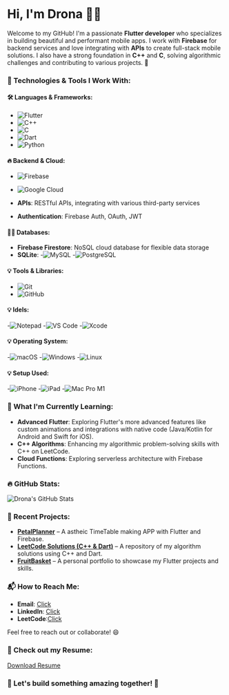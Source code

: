# Hi, I'm Drona 👨‍💻

Welcome to my GitHub! I'm a passionate **Flutter developer** who specializes in building beautiful and performant mobile apps. I work with **Firebase** for backend services and love integrating with **APIs** to create full-stack mobile solutions. I also have a strong foundation in **C++** and **C**, solving algorithmic challenges and contributing to various projects. 🚀

### 🚀 Technologies & Tools I Work With:

#### 🛠️ Languages & Frameworks:
- ![Flutter](https://img.shields.io/badge/-Flutter-02569B?style=flat&logo=flutter&logoColor=ffffff) 
- ![C++](https://img.shields.io/badge/-C%2B%2B-00599C?style=flat&logo=c%2B%2B&logoColor=ffffff)
- ![C](https://img.shields.io/badge/-C-A8B9CC?style=flat&logo=c&logoColor=ffffff)
- ![Dart](https://img.shields.io/badge/-Dart-0175C2?style=flat&logo=dart&logoColor=ffffff)
- ![Python](https://img.shields.io/badge/-Python-3776AB?style=flat&logo=python&logoColor=ffffff)  
  
#### 🔥 Backend & Cloud:
- ![Firebase](https://img.shields.io/badge/-Firebase-FFCA28?style=flat&logo=firebase&logoColor=white)
- ![Google Cloud](https://img.shields.io/badge/-Google%20Cloud-4285F4?style=flat&logo=google-cloud&logoColor=ffffff)

- **APIs**: RESTful APIs, integrating with various third-party services
- **Authentication**: Firebase Auth, OAuth, JWT
  
#### 🧑‍💻 Databases:
- **Firebase Firestore**: NoSQL cloud database for flexible data storage
- **SQLite**: -![MySQL](https://img.shields.io/badge/-MySQL-4479A1?style=flat&logo=mysql&logoColor=ffffff)
              -![PostgreSQL](https://img.shields.io/badge/-PostgreSQL-336791?style=flat&logo=postgresql&logoColor=ffffff)


#### 💡 Tools & Libraries:
- ![Git](https://img.shields.io/badge/-Git-F05032?style=flat&logo=git&logoColor=ffffff)
- ![GitHub](https://img.shields.io/badge/-GitHub-181717?style=flat&logo=github&logoColor=ffffff)


#### 💡 Idels:
-![Notepad](https://img.shields.io/badge/-Notepad-1C1C1C?style=flat&logo=notepad&logoColor=ffffff)
-![VS Code](https://img.shields.io/badge/-Visual%20Studio%20Code-0078D4?style=flat&logo=visual-studio-code&logoColor=ffffff)
-![Xcode](https://img.shields.io/badge/-Xcode-1575F9?style=flat&logo=xcode&logoColor=ffffff)


#### 💡 Operating System:
-![macOS](https://img.shields.io/badge/-macOS-000000?style=flat&logo=apple&logoColor=ffffff)
-![Windows](https://img.shields.io/badge/-Windows-0078D4?style=flat&logo=windows&logoColor=ffffff)
-![Linux](https://img.shields.io/badge/-Linux-FCC624?style=flat&logo=linux&logoColor=ffffff)

#### 💡 Setup Used:
-![iPhone](https://img.shields.io/badge/-iPhone-000000?style=flat&logo=iphone&logoColor=ffffff)
-![iPad](https://img.shields.io/badge/-iPad-000000?style=flat&logo=ipad&logoColor=ffffff)
-![Mac Pro M1](https://img.shields.io/badge/-Mac%20Pro%20M1-000000?style=flat&logo=apple&logoColor=ffffff)



### 🌱 What I'm Currently Learning:
- **Advanced Flutter**: Exploring Flutter's more advanced features like custom animations and integrations with native code (Java/Kotlin for Android and Swift for iOS).
- **C++ Algorithms**: Enhancing my algorithmic problem-solving skills with C++ on LeetCode.
- **Cloud Functions**: Exploring serverless architecture with Firebase Functions.

### 🔥 GitHub Stats:
![Drona's GitHub Stats](https://github-readme-stats.vercel.app/api?username=drona&show_icons=true&hide_title=true&count_private=true&theme=radical)

### 📝 Recent Projects:
- [**PetalPlanner**](https://github.com/drona/flutter-task-manager) – A astheic TimeTable making APP with Flutter and Firebase.
- [**LeetCode Solutions (C++ & Dart)**](https://github.com/drona/leetcode-) – A repository of my algorithm solutions using C++ and Dart.
- [**FruitBasket**](https://github.com/drona/portfolio) – A personal portfolio to showcase my Flutter projects and skills.

### 📬 How to Reach Me:
- **Email**: [Click](mailto:dronabopche@gmail.com)
- **LinkedIn**: [Click](www.linkedin.com/in/drona-bopche-2345292b1)
- **LeetCode**:[Click](https://leetcode.com/u/Drona_Bopche/)

Feel free to reach out or collaborate! 😄

### 📄 Check out my Resume:

[Download Resume](https://docs.google.com/document/d/1OiIMx0iRiAMbHXai4NtNbjaq-_PVm7zru06fqz4pmeM/edit?usp=sharing)

### 💬 Let's build something amazing together! 🚀

